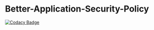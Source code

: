 # Better-Application-Security-Policy

[![Codacy Badge](https://api.codacy.com/project/badge/Grade/d7d090fa8cd249ef92bb0139b824038f)](https://www.codacy.com/app/capnspacehook/Better-Application-Security-Policy?utm_source=github.com&utm_medium=referral&utm_content=capnspacehook/Better-Application-Security-Policy&utm_campaign=badger)
